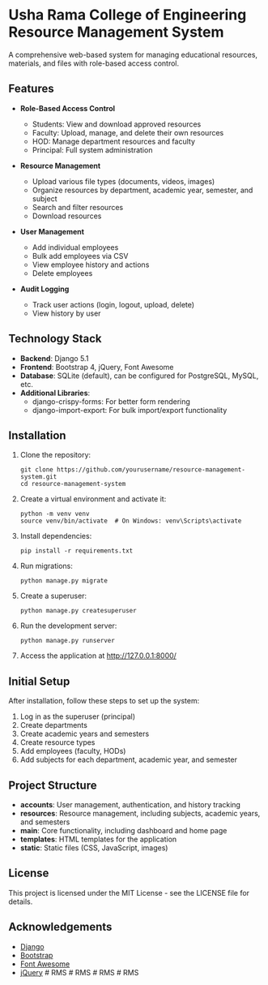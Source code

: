 # Usha Rama College of Engineering Resource Management System

A comprehensive web-based system for managing educational resources, materials, and files with role-based access control.

## Features

- **Role-Based Access Control**
  - Students: View and download approved resources
  - Faculty: Upload, manage, and delete their own resources
  - HOD: Manage department resources and faculty
  - Principal: Full system administration

- **Resource Management**
  - Upload various file types (documents, videos, images)
  - Organize resources by department, academic year, semester, and subject
  - Search and filter resources
  - Download resources

- **User Management**
  - Add individual employees
  - Bulk add employees via CSV
  - View employee history and actions
  - Delete employees

- **Audit Logging**
  - Track user actions (login, logout, upload, delete)
  - View history by user

## Technology Stack

- **Backend**: Django 5.1
- **Frontend**: Bootstrap 4, jQuery, Font Awesome
- **Database**: SQLite (default), can be configured for PostgreSQL, MySQL, etc.
- **Additional Libraries**:
  - django-crispy-forms: For better form rendering
  - django-import-export: For bulk import/export functionality

## Installation

1. Clone the repository:
   ```
   git clone https://github.com/yourusername/resource-management-system.git
   cd resource-management-system
   ```

2. Create a virtual environment and activate it:
   ```
   python -m venv venv
   source venv/bin/activate  # On Windows: venv\Scripts\activate
   ```

3. Install dependencies:
   ```
   pip install -r requirements.txt
   ```

4. Run migrations:
   ```
   python manage.py migrate
   ```

5. Create a superuser:
   ```
   python manage.py createsuperuser
   ```

6. Run the development server:
   ```
   python manage.py runserver
   ```

7. Access the application at http://127.0.0.1:8000/

## Initial Setup

After installation, follow these steps to set up the system:

1. Log in as the superuser (principal)
2. Create departments
3. Create academic years and semesters
4. Create resource types
5. Add employees (faculty, HODs)
6. Add subjects for each department, academic year, and semester

## Project Structure

- **accounts**: User management, authentication, and history tracking
- **resources**: Resource management, including subjects, academic years, and semesters
- **main**: Core functionality, including dashboard and home page
- **templates**: HTML templates for the application
- **static**: Static files (CSS, JavaScript, images)

## License

This project is licensed under the MIT License - see the LICENSE file for details.

## Acknowledgements

- [Django](https://www.djangoproject.com/)
- [Bootstrap](https://getbootstrap.com/)
- [Font Awesome](https://fontawesome.com/)
- [jQuery](https://jquery.com/) #   R M S  
 #   R M S  
 #   R M S  
 #   R M S  
 
